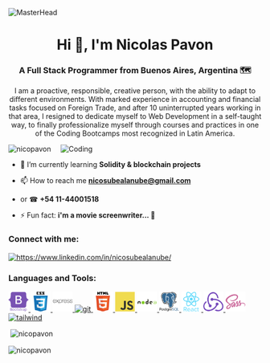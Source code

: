 ![MasterHead](https://i.postimg.cc/52mTZpwb/20220813-180213.jpg)
<h1 align="center">Hi 👋, I'm Nicolas Pavon</h1>
<h3 align="center">A Full Stack Programmer from Buenos Aires, Argentina 🗺</h3>

<p align ="center"> I am a proactive, responsible, creative person, with the ability to adapt to different environments. With marked experience in
accounting and financial tasks focused on Foreign Trade, and after 10 uninterrupted years working in that area, I resigned to dedicate
myself to Web Development in a self-taught way, to finally professionalize myself through courses and practices in one of the Coding
Bootcamps most recognized in Latin America.</p>
<img align="right" alt="Coding" width="400" src="https://rishavanand.github.io/static/images/greetings.gif">

<p align="left"> <img src="https://komarev.com/ghpvc/?username=nicopavon&label=Profile%20views&color=0e75b6&style=flat" alt="nicopavon" /> </p>

- 🌱 I’m currently learning **Solidity & blockchain projects**

- 📫 How to reach me **nicosubealanube@gmail.com** 
- or ☎ **+54 11-44001518**

- ⚡ Fun fact: **i'm a movie screenwriter... 🎥**

<h3 align="left">Connect with me:</h3>
<p align="left">
<a href="https://linkedin.com/in/https://www.linkedin.com/in/nicosubealanube/" target="blank"><img align="center" src="https://raw.githubusercontent.com/rahuldkjain/github-profile-readme-generator/master/src/images/icons/Social/linked-in-alt.svg" alt="https://www.linkedin.com/in/nicosubealanube/" height="30" width="40" /></a>
</p>

<h3 align="left">Languages and Tools:</h3>
<p align="left"> <a href="https://getbootstrap.com" target="_blank" rel="noreferrer"> <img src="https://raw.githubusercontent.com/devicons/devicon/master/icons/bootstrap/bootstrap-plain-wordmark.svg" alt="bootstrap" width="40" height="40"/> </a> <a href="https://www.w3schools.com/css/" target="_blank" rel="noreferrer"> <img src="https://raw.githubusercontent.com/devicons/devicon/master/icons/css3/css3-original-wordmark.svg" alt="css3" width="40" height="40"/> </a> <a href="https://expressjs.com" target="_blank" rel="noreferrer"> <img src="https://raw.githubusercontent.com/devicons/devicon/master/icons/express/express-original-wordmark.svg" alt="express" width="40" height="40"/> </a> <a href="https://git-scm.com/" target="_blank" rel="noreferrer"> <img src="https://www.vectorlogo.zone/logos/git-scm/git-scm-icon.svg" alt="git" width="40" height="40"/> </a> <a href="https://www.w3.org/html/" target="_blank" rel="noreferrer"> <img src="https://raw.githubusercontent.com/devicons/devicon/master/icons/html5/html5-original-wordmark.svg" alt="html5" width="40" height="40"/> </a> <a href="https://developer.mozilla.org/en-US/docs/Web/JavaScript" target="_blank" rel="noreferrer"> <img src="https://raw.githubusercontent.com/devicons/devicon/master/icons/javascript/javascript-original.svg" alt="javascript" width="40" height="40"/> </a> <a href="https://nodejs.org" target="_blank" rel="noreferrer"> <img src="https://raw.githubusercontent.com/devicons/devicon/master/icons/nodejs/nodejs-original-wordmark.svg" alt="nodejs" width="40" height="40"/> </a> <a href="https://www.postgresql.org" target="_blank" rel="noreferrer"> <img src="https://raw.githubusercontent.com/devicons/devicon/master/icons/postgresql/postgresql-original-wordmark.svg" alt="postgresql" width="40" height="40"/> </a> <a href="https://reactjs.org/" target="_blank" rel="noreferrer"> <img src="https://raw.githubusercontent.com/devicons/devicon/master/icons/react/react-original-wordmark.svg" alt="react" width="40" height="40"/> </a> <a href="https://redux.js.org" target="_blank" rel="noreferrer"> <img src="https://raw.githubusercontent.com/devicons/devicon/master/icons/redux/redux-original.svg" alt="redux" width="40" height="40"/> </a> <a href="https://sass-lang.com" target="_blank" rel="noreferrer"> <img src="https://raw.githubusercontent.com/devicons/devicon/master/icons/sass/sass-original.svg" alt="sass" width="40" height="40"/> </a> <a href="https://tailwindcss.com/" target="_blank" rel="noreferrer"> <img src="https://www.vectorlogo.zone/logos/tailwindcss/tailwindcss-icon.svg" alt="tailwind" width="40" height="40"/> </a> </p>

<p>&nbsp;<img align="center" src="https://github-readme-stats.vercel.app/api?username=nicopavon&show_icons=true&locale=en" alt="nicopavon" /></p>

<p><img align="center" src="https://github-readme-streak-stats.herokuapp.com/?user=nicopavon&" alt="nicopavon" /></p>
